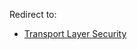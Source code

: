 Redirect to:

*   [Transport Layer Security](/index.php/Transport_Layer_Security "Transport Layer Security")